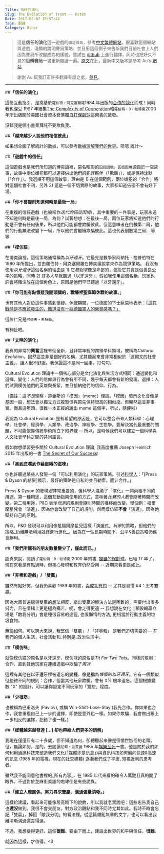 ```yaml
---
Title: 信任的演化
Slug: The Evolution of Trust -- notes
Date: 2017-08-07 15:57:42
Tags: 翻譯
Category: Other
---
```


>這是**信任的演化**這一遊戲的`備註頁面`，參考[中文繁體網站](https://audreyt.github.io/trust-zh-TW/)。很喜歡這個網站與遊戲，淺顯的說明賽局策略，並且用這個例子來告訴我們目前社會上人們因為賽局所改變成為的樣貌。嘗試在 [github](https://github.com/chairco/trust-zh-TW/tree/gh-pages/notes) 上進行翻譯，同時也把好久不見的**思辨賽局**一書重新閱讀一遍。[原文](http://ncase.me/trust/notes/)在此，最新中文版本請參考 Au's [網站](https://audreyt.github.io/trust-zh-TW/notes/)

>謝謝 Au 幫我訂正許多翻譯有誤之處，[參見](https://github.com/audreyt/trust-zh-TW/commit/610b37be1d5a036243db92d443380c68d3c622c6)。

***


##**「信任的演化」**

這份互動指引，是奠基於`羅伯特・阿克塞爾羅`1984 年出版的[合作的競化](https://www.amazon.com/Evolution-Cooperation-Revised-Robert-Axelrod/dp/0465005640)而成！同時我也深受 1997 年續集[The Complexity of Cooperation](http://press.princeton.edu/titles/6144.html)和`羅伯特・D・帕特南`2000 年所出版關於美國社會資本衰落[獨自打保齡球](http://bowlingalone.com/)這兩書的啟發。

沒錯我是個小書呆拜託不要欺負我。

##**「越來越少人說他們相信彼此」**

如果想全面了解統計的數據，可以參考[數據理解我們的世界](https://ourworldindata.org/trust)。嗯嗯 統計～

##**「遊戲中的信任」**

這個遊戲也是我們所知道的博奕論裡，惡名昭彰的`囚徒困境`。`囚徒困境`源自於一個故事，故事中兩位嫌犯都可以選擇供出他們的犯罪夥伴（「欺騙」），或是保持沈默（「合作」）。我選擇不用這個故事，理由是 1) 在這個範例，兩位嫌犯的「合作」將對這個社會不利，另外 2) 這是一個不切實際的故事，大家都知道告密不會有好下場。

##**「你不會提前知道何時是最後一局」**

在重複的信任遊戲（也被稱作*迭代的囚徒困境*），其中重要的一件事是，玩家永遠不知道何時是最後一局。為何？試著想想：在最後一局，兩位玩家將知道他們的行動是不會有任何後果，所以他們可能都會欺騙彼此。但這意味者在倒數第二局，他們的行動無法改變下一局，所以他們會繼續欺騙彼此。這也代表倒數第三局... 等等

##**「模仿貓」**

在博奕論裡，這個策略通常稱為*以牙還牙*。它最先是數學家阿納托・拉普伯特在 1980 年所提出，並由羅伯特・阿克塞爾羅在博奕論說拿來作為競爭策略。 我沒有使用*以牙還牙*這個名稱的理由是 1) 它*聽起來*像是卑鄙的，儘管它其實是個善良公平的策略，同時 2) 許多人早就聽過「以牙還牙」，假如我使用這個名稱，玩家也許會將賭注放在這個角色上，原因是他們早已聽過「以牙還牙」。

##**「你可能有點懷疑我開頭講的，戰壕裡聖誕節休戰的故事。」**

也有其他人對於這件事感到懷疑。休戰期間，一位德國的下士厭惡地表示：[「這在戰時是不應該發生的，難道沒有一絲德國軍人的榮譽感嗎？」](http://time.com/3643889/christmas-truce-1914/)

這位仁兄是`阿道夫・希特勒`。

有夠扯吧。

##**「文明的演化」**

我真的非常的**興奮**這裡有個全新，且非常年輕的跨領學科領域，被稱為*Cultural Evolution*。固然這並非是個好的名稱，尤其聽起來會非常相似於「達爾文的社會主義」，讓人很不舒服。我保證這不是同一回事。打勾勾。

Cultural Evolution 理論中一個核心部分是文化演化與生活方式相同：通過變化和選擇。變化：人們的信仰與行為會有所不同，幾乎每天都會有新的發現。選擇：人們試圖模仿他們的英雄與長輩，並且接納他們的信仰、行為。

（備註：這*不是*理察・道金斯的「模因」（meme）理論。「模因」暗示文化會像是基因一般，想法會以獨立方式複製但與原先保持很高的相似度。但顯然這並非事實。而且這年頭，很難一本正經的說出 meme 這個字，所以，隨便啦）

我認為 Cultural Evolution 是有希望的原因是，它可以整合*所有*人類科學：心理學、社會學、經濟學、人類學、政治學、神經學、生物學。要解決當代最重要的問題，不可能依靠傳統學術所立下的界線 -- 所以，是時候我們可以建立一個科學與人文社會學科之間的共同語言。

假如你想學習更多關於 Cultural Evolution 理論, 我高度推薦 Joseph Heinlich 2015 年出版的一書 [The Secret of Our Success](http://press.princeton.edu/titles/10543.html)!

##**「黑到底嚐到作繭自縛的滋味」**

你也許聽過某些人發現一個「可以利用演化」的玩家策略。引述[科學人](https://www.scientificamerican.com/article/game-theory-calls-cooperation-into-question1/)：「[Press & Dyson 的結果]顯示，最好的策略是自私的並且勒索，而非合作。」

Press & Dyson 的發現*是*非常重要的，但科學人混淆了「演化」一詞兩種不同的用途。第一種用途，這個互動指南使用的方式，意味著*比賽的人數*會隨著時間而改變。第二種用途，P&D 表示*玩家*的規則會隨則時間的推移而改變。舉個例：福爾摩星兒會「演進」，因為他會改變了自己的規則，然而模仿貓**不會**「演進」，因為他堅持自己的原則。

所以，P&D 發現可以利用像是福爾摩星兒這樣「演進式」*玩家*的策略，但他們的策略_仍難無法利用競賽進行進化_，因為在一個長期時間下，公平&善良策略仍舊會勝利。 

##**「我們所擁有的朋友數量變少了，僅此而已。」**

認真來說，閱讀了`羅伯特・D・帕特南` 2000 年的書, [獨自的保齡球](http://bowlingalone.com/)。已經 17 年了，現在來看是有點過時，但核心發現和教育仍然受用 -- 近期來看更是如此。

##**「非零和遊戲」/「雙贏」**

雖然有點好笑，但我仍喜歡 1989 年的書，[與成功有約](https://www.amazon.com/Habits-Highly-Effective-People-Powerful/dp/0743269519) -- 尤其是習慣 #4：思考雙贏。

因為大眾普遍總與雙贏的想法相反，拿出雙贏的解決方法是困難的，需要付出很多努力，且在情緒上更是極為痛苦。呃，會走得更遠 -- 我想說在文化上預設輸贏立場是「敵我分明」會是種很容易的途徑, 也很懶惰的方法, 更相當於行動主義的垃圾食物。

無論如何。可以誇大來說，我堅信「雙贏」 / 「非零和」 是我們迫切需要的 -- 在我們的個人生活，社會活動和_特別是_政治生活中。

##**「模仿咪」**

就像模仿貓的原名是以牙還牙，模仿咪的原名是*Tit For Two Tats*。同樣的規則：合作，直到其他玩家在連續遊戲中欺騙了*兩次*

這裡有其他在以牙還牙裡被遺忘的變種，像是稱為*慷慨的以牙還牙*。它有一個類似但些微不同的規則：合作，但當其他玩家欺騙，會有 X% 機率遺忘。這個根據變數 "X" 的設計，可以讓你設定不同玩家的「寬恕」程度。

##**「少根筋」**

也被稱為巴甫洛夫 (Pavlov), 或稱 Win-Shift-Lose-Stay (我先合作。你如果也合作，我會重複自己上一步的選擇，即使是意外也一樣。如果你欺騙，我會做出跟上一步相反的選擇，犯錯了也一樣。)

##**「媒體越來越發達 [...] 卻也帶給人們更多的誤解」**

我現在僅僅只有二十多歲，但不知道為何，卻總聽起來像是個憤世嫉俗的老頭。但，無論如何，是的，去閱讀`尼爾・波茲曼` 1985 年[娛樂至死](https://www.amazon.com/Amusing-Ourselves-Death-Discourse-Business/dp/014303653X)一書。他是關於我們如何利用通訊科技來塑造我們文化(「媒體即是訊息」)與資訊科技如何偏向快速&高速的訊息 (1985 年的電視，現在的社交媒體) 逐漸我們成了平庸, 短視近利的思考者。

雖然我不能同意他書裡的_所有內容_，在 1985 年代來看的確令人驚艷且真的開了眼界。不過對於芝麻街美語的咆哮倒是有些詭異。

##**「建立人際關係、努力尋求雙贏、溝通儘量清晰。」**

這樣給建議，看起來可能像居高臨下的說教，所以我就老實說吧：這些忠告我自己也**還沒**做到。我很不會交朋友，對方政治觀點和我不同時尤其如此。我時不時會忘記「雙贏」，掉回「敵我分明」的看法裡。從這篇雜亂無章的文字，也可以看出我離清晰溝通還差得遠。

不過，我想變得更好。這個**很難**。要由下而上，建設出世界的和平與信任，**很難**。

就因為這樣，才值得。&lt;3


---